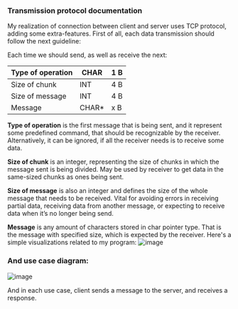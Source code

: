 ### Transmission protocol documentation

My realization of connection between client and server uses TCP protocol, adding some extra-features.
First of all, each data transmission should follow the next guideline:

Each time we should send, as well as receive the next:

| Type of operation | CHAR | 1 B |
| --- | --- | --- |
| Size of chunk | INT | 4 B |
| Size of message | INT | 4 B |
| Message | CHAR* | x B |

**Type of operation** is the first message that is being sent, and it represent some predefined command, that should be recognizable by the receiver. Alternatively, it can be ignored, if all the receiver needs is to receive some data.

**Size of chunk** is an integer, representing the size of chunks in which the message sent is being divided. May be used by receiver to get data in the same-sized chunks as ones being sent.

**Size of message** is also an integer and defines the size of the whole message that needs to be received. Vital for avoiding errors in receiving partial data, receiving data from another message, or expecting to receive data when it’s no longer being send.

**Message** is any amount of characters stored in char pointer type. That is the message with specified size, which is expected by the receiver.
Here's a simple visualizations related to my program:
![image](https://github.com/LevkoBe/Client-Server_1/assets/118983753/9d76243e-4c13-4f5e-91ae-fab8ad0f3621)
### And use case diagram:
![image](https://github.com/LevkoBe/Client-Server_1/assets/118983753/7f419b92-b8b0-444a-811b-2919ccdb6000)

And in each use case, client sends a message to the server, and receives a response.
